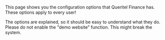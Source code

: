 This page shows you the configuration options that Queritel Finance has. These options apply to every user!

The options are explained, so it should be easy to understand what they do. Please do not enable the "demo website" function. This might break the system.
